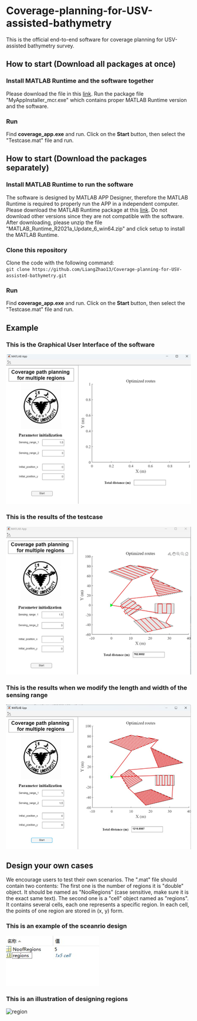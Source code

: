 # Coverage-planning-for-USV-assisted-bathymetry
This is the official end-to-end software for coverage planning for USV-assisted bathymetry survey. 

## How to start (Download all packages at once)
### Install MATLAB Runtime and the software together
Please download the file in this [link](https://gitlab.com/liangzhao13/coverage-planning-software.git). Run the package file "MyAppInstaller_mcr.exe" which contains proper MATLAB Runtime version and the software.

### Run 
Find **coverage_app.exe** and run. Click on the **Start** button, then select the "Testcase.mat" file and run. 

## How to start (Download the packages separately)
### Install MATLAB Runtime to run the software
The software is designed by MATLAB APP Designer, therefore the MATLAB Runtime is required to properly run the APP in a independent computer. Please download the MATLAB Runtime package at this [link](https://ssd.mathworks.cn/supportfiles/downloads/R2021a/Release/6/deployment_files/installer/complete/win64/MATLAB_Runtime_R2021a_Update_6_win64.zip). Do not download other versions since they are not compatible with the software. After downloading, please unzip the file "MATLAB_Runtime_R2021a_Update_6_win64.zip" and click setup to install the MATLAB Runtime.

### Clone this repository
Clone the code with the following command:\
`git clone https://github.com/LiangZhao13/Coverage-planning-for-USV-assisted-bathymetry.git`

### Run
Find **coverage_app.exe** and run. Click on the **Start** button, then select the "Testcase.mat" file and run. 

## Example
### This is the Graphical User Interface of the software
![GUI](pics/GUI.jpg)

### This is the results of the testcase
![results](pics/Results.jpg)

### This is the results when we modify the length and width of the sensing range
![results2](pics/results2.jpg)

## Design your own cases
We encourage users to test their own scenarios. The ".mat" file should contain two contents: The first one is the number of regions it is "double" object. It should be named as "NooRegions" (case sensitive, make sure it is the exact same text). The second one is a "cell" object named as "regions". It contains several cells, each one represents a specific region. In each cell, the points of one region are stored in (x, y) form. 

### This is an example of the sceanrio design
![parameter](pics/parameters.jpg)

### This is an illustration of designing regions
![region](regions.jpg)





